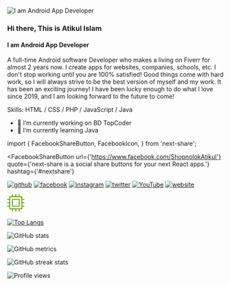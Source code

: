 ![I am Android App Developer](https://scontent.fdac116-1.fna.fbcdn.net/v/t39.30808-6/300399107_1544934109256110_6231732061648922629_n.png?_nc_cat=100&ccb=1-7&_nc_sid=e3f864&_nc_eui2=AeG92xW9CCnK6MJptDVoSpC3jA1g9lnCpEqMDWD2WcKkSkml_q0Zj3RniV_8k3TfIevKtrcoV0vjImxe4krgx9VA&_nc_ohc=XAWw3yEtdowAX9rZD35&_nc_ht=scontent.fdac116-1.fna&oh=00_AT_BMvvscb9DNAifc-9BsQNXooPbgem_b4-qe89sxGlGzA&oe=63098710)

### Hi there, This is Atikul Islam
#### I am Android App Developer

A full-time Android software Developer who makes a living on Fiverr for almost 2 years now. I create apps for websites, companies, schools, etc. I don't stop working until you are 100% satisfied! Good things come with hard work, so I will always strive to be the best version of myself and my work. It has been an exciting journey! I have been lucky enough to do what I love since 2019, and I am looking forward to the future to come!

Skills:  HTML / CSS / PHP / JavaScript / Java 

- 🔭 I’m currently working on BD TopCoder 
- 🌱 I’m currently learning Java 


import {
  FacebookShareButton,
  FacebookIcon,
} from 'next-share';

<FacebookShareButton
  url={'https://www.facebook.com/ShopnolokAtikul'}
  quote={'next-share is a social share buttons for your next React apps.'}
  hashtag={'#nextshare'}
>
  <FacebookIcon size={32} round />
</FacebookShareButton>


[<img src='https://cdn.jsdelivr.net/npm/simple-icons@3.0.1/icons/github.svg' alt='github' height='40'>](https://github.com/AtikulSoftware)  [<img src='https://cdn.jsdelivr.net/npm/simple-icons@3.0.1/icons/facebook.svg' alt='facebook' height='40'>](https://www.facebook.com/ShopnolokAtikul)  [<img src='https://cdn.jsdelivr.net/npm/simple-icons@3.0.1/icons/instagram.svg' alt='instagram' height='40'>](https://www.instagram.com/shopnolokatikul/)  [<img src='https://cdn.jsdelivr.net/npm/simple-icons@3.0.1/icons/twitter.svg' alt='twitter' height='40'>](https://twitter.com/shopnolokatikul)  [<img src='https://cdn.jsdelivr.net/npm/simple-icons@3.0.1/icons/youtube.svg' alt='YouTube' height='40'>](https://www.youtube.com/channel/AwesomeDesigner)  [<img src='https://cdn.jsdelivr.net/npm/simple-icons@3.0.1/icons/icloud.svg' alt='website' height='40'>](https://www.bdtopcoder.xyz/)  

<a href='https://docs.github.com/en/developers'><img src='https://raw.githubusercontent.com/acervenky/animated-github-badges/master/assets/devbadge.gif' width='40' height='40'></a> 

[![Top Langs](https://github-readme-stats.vercel.app/api/top-langs/?username=AtikulSoftware)](https://github.com/anuraghazra/github-readme-stats)

![GitHub stats](https://github-readme-stats.vercel.app/api?username=AtikulSoftware&show_icons=true)  

![GitHub metrics](https://metrics.lecoq.io/AtikulSoftware)  

![GitHub streak stats](https://github-readme-streak-stats.herokuapp.com/?user=AtikulSoftware)  

![Profile views](https://gpvc.arturio.dev/AtikulSoftware)  
